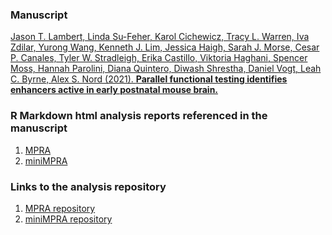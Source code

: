 ### Manuscript

[Jason T. Lambert, Linda Su-Feher, Karol Cichewicz, Tracy L. Warren, Iva Zdilar, Yurong Wang, Kenneth J. Lim, Jessica Haigh, Sarah J. Morse, Cesar P. Canales, Tyler W. Stradleigh, Erika Castillo, Viktoria Haghani, Spencer Moss, Hannah Parolini, Diana Quintero, Diwash Shrestha, Daniel Vogt, Leah C. Byrne, Alex S. Nord (2021).
 **Parallel functional testing identifies enhancers active in early postnatal mouse brain.**](https://www.biorxiv.org/content/10.1101/2021.01.15.426772v3)


### R Markdown html analysis reports referenced in the manuscript

1. [MPRA](https://nordneurogenomicslab.github.io/STAR408/)     
2. [miniMPRA](https://nordneurogenomicslab.github.io/miniMPRA/)

### Links to the analysis repository
1. [MPRA repository](https://github.com/NordNeurogenomicsLab/STAR408)
2. [miniMPRA repository](https://github.com/NordNeurogenomicsLab/miniMPRA)   

